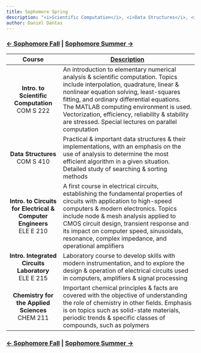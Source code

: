 ```yaml
---
title: Sophomore Spring 
description: "<i>Scientific Computation</i>, <i>Data Structures</i>, <i>Circuits for Electrical & Computer Engineers</i>, <i>Integrated Circuits Laboratory</i>, and <i>Chemistry for the Applied Sciences</i>"
author: Daniel Dantas
---
```


### [← Sophomore Fall](https://dantasfiles.com/1999/08/26/cornell-sophomore-fall.html) | [Sophomore Summer →](https://dantasfiles.com/2000/05/30/rutgers-sophomore-summer.html)

| Course | [Description](https://ecommons.cornell.edu/items/ee3e3c25-cd12-44cf-89cd-728dfd832304) |
| :---: | --- |
| **Intro. to Scientific Computation**<br>COM S 222 | An introduction to elementary numerical analysis & scientific computation. Topics include interpolation, quadrature, linear & nonlinear equation solving, least-squares fitting, and ordinary differential equations. The MATLAB computing environment is used. Vectorization, efficiency, reliability & stability are stressed. Special lectures on parallel computation |
| **Data Structures**<br>COM S 410 | Practical &  important data structures & their implementations, with an emphasis on the use of analysis to determine the most efficient algorithm in a given situation. Detailed study of searching & sorting methods |
| **Intro. to Circuits for Electrical & Computer Engineers** <br> ELE E 210 | A first course in electrical circuits, establishing the fundamental properties of circuits with application to high-speed computers & modern electronics. Topics include node & mesh analysis applied to CMOS circuit design, transient response and its impact on computer speed, sinusoidals, resonance, complex impedance, and operational amplifiers |
| **Intro. Integrated Circuits Laboratory** <br> ELE E 215 | Laboratory course to develop skills with modern instrumentation, and to explore the design & operation of electrical circuits used in computers, amplifiers & signal processing |
| **Chemistry for the Applied Sciences** <br> CHEM 211 | Important chemical principles & facts are covered with the objective of understanding the role of chemistry in other fields. Emphasis is on topics such as solid-state materials, periodic trends & specific classes of compounds, such as polymers |

### [← Sophomore Fall](https://dantasfiles.com/1999/08/26/cornell-sophomore-fall.html) | [Sophomore Summer →](https://dantasfiles.com/2000/05/30/rutgers-sophomore-summer.html)
